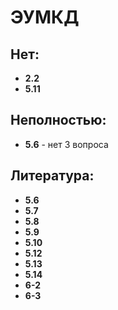 # ЭУМКД
## Нет:
- **2.2**
- **5.11**

## Неполностью:
- **5.6** - нет 3 вопроса

## Литература:
- **5.6**
- **5.7**
- **5.8**
- **5.9**
- **5.10**
- **5.12**
- **5.13**
- **5.14**
- **6-2**
- **6-3**
